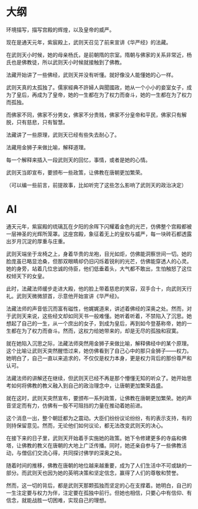 # 大纲

环境描写，描写宫殿的辉煌，以及皇帝的威严。

现在是通天元年，紫宸殿上，武则天召见了前来宣讲《华严经》的法藏。

在武则天小时候，她的母亲杨氏，是前朝隋的宗室。隋朝与佛家的关系非常近，杨氏也是佛教徒，所以武则天小时候就接触到了佛教。

法藏开始讲了一些佛经，武则天并没有听懂。就好像没人能懂她的心一样。

武则天真的太孤独了。儒家經典不許婦人與聞國政，她从一个小小的妾室女子，成为了皇后，再成为了皇帝，她的一生都在为了权力而奋斗，她的一生都在为了权力而孤独。

而佛家不同，佛家不分男女，佛家不分贵贱，佛家不分皇帝和平民，佛家只有解脱，只有慈悲，只有智慧。

法藏讲了一些原理，武则天已经有些失去耐心了。

法藏用金狮子来做比喻，解释道理。

每一个解释来插入一段武则天的回忆，事情，或者是她的心情。

武则天当即宣布，要颁布一些政策，让佛教在唐朝更加繁荣。

（可以编一些前言，前提故事，比如听完了这些怎么影响了武则天的政治决定）


# AI

通天元年，紫宸殿的琉璃瓦在夕阳的余晖下闪耀着金色的光芒，仿佛整个宫殿都被一层神圣的光辉所笼罩。这座宫殿，象征着无上的皇权与威严，每一块砖石都透露出岁月沉淀的厚重与庄重。

武则天端坐于龙椅之上，身着华贵的龙袍，目光如炬，仿佛能洞察世间一切。她的脸庞虽已略显沧桑，但那双眼睛却仍旧闪烁着锐利的光芒，仿佛能穿透人的心灵。她的身旁，站着几位忠诚的侍臣，他们低垂着头，大气都不敢出，生怕触怒了这位权倾天下的女皇。

此时，法藏法师缓步走进大殿，他的脸上带着慈悲的笑容，双手合十，向武则天行礼。武则天微微颔首，示意他开始宣讲《华严经》。

法藏法师的声音低沉而富有磁性，他娓娓道来，讲述着佛经的深奥之处。然而，对于武则天来说，这些经文却如同天书一般难懂。她听着听着，不禁陷入了沉思。她想起了自己的一生，从一个庶出的女子，到成为皇后，再到如今登基称帝，她的一生都在为了权力而奋斗。然而，这权力给她带来的，却是无尽的孤独和寂寞。

就在她陷入沉思之际，法藏法师突然用金狮子来做比喻，解释佛经中的某个原理。这个比喻让武则天突然醒悟过来，她仿佛看到了自己心中的那只金狮子——权力。她明白了，自己一直以来追求的，不仅仅是权力本身，更是权力背后的那份尊严和认可。

法藏法师的讲解还在继续，但武则天已经不再是那个懵懂无知的听众了。她开始思考如何将佛教的教义融入到自己的政治理念中，让唐朝更加繁荣昌盛。

就在这时，武则天突然宣布，要颁布一系列政策，让佛教在唐朝更加繁荣。她的声音坚定而有力，仿佛有一股不可阻挡的力量在推动着她前进。

这个消息一出，整个朝廷都为之震动。大臣们纷纷议论纷纷，有的表示支持，有的则持保留意见。然而，无论他们如何议论，都无法改变武则天的决心。

在接下来的日子里，武则天开始着手实施她的政策。她下令修建更多的寺庙和佛塔，让佛教的教义在唐朝的大地上广泛传播。同时，她还亲自参与了一些佛教活动，与僧侣们交流心得，共同探讨佛学的深奥之处。

随着时间的推移，佛教在唐朝的地位越来越重要，成为了人们生活中不可或缺的一部分。而武则天也因为她的英明决策和坚定信念，赢得了人们的尊敬和赞誉。

然而，这一切的背后，都是武则天那颗孤独而坚定的心在支撑着。她明白，自己的一生注定要与权力为伴，注定要在孤独中前行。但她也相信，只要心中有信仰、有信念，就能战胜一切困难，实现自己的理想。